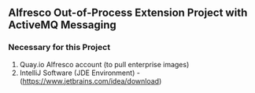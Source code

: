 ## Alfresco Out-of-Process Extension Project with ActiveMQ Messaging

### Necessary for this Project
1. Quay.io Alfresco account (to pull enterprise images)
2. IntelliJ Software (JDE Environment) - (https://www.jetbrains.com/idea/download)
